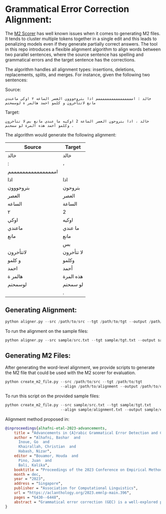 # Grammatical Error Correction Alignment:
The [M2 Scorer](https://github.com/nusnlp/m2scorer) has well known issues when it comes to generating M2 files. It tends to cluster multiple tokens together in a single edit and this leads to penalizing models even if they generate partially correct answers. The tool in this repo introduces a flexible alignment algorithm to align words between two parallel sentences, where the source sentence has spelling and grammatical errors and the target sentence has the corrections.

The algorithm handles all alignment types: insertions, deletions, replacements, splits, and merges. For instance, given the following two sentences:

Source:
```
خالد : اممممممممممممممممم اذا بتروحووون العصر الساعه ٢ اوكي ماعندي مانع لاتتأخرون و كلمو احمد هالمر ة لوسمحتم
```

Target:
```
خالد ، اذا بتروحون العصر الساعة 2 اوكيه ما عندي مانع بس لا تتأخرون وكلمو أحمد هذه المرة لو سمحتم .
```

The algorithm would generate the following alignment:

|Source|Target|
|--------------------|----------------------------|
|خالد | خالد |
| : |  ،|
| اممممممممممممممممم| |
|اذا | اذا |
|بتروحووون | بتروحون |
|العصر | العصر |
|الساعه | الساعة |
| ٢ | 2 |
| اوكي  | اوكيه |
|ماعندي | ما عندي |
|مانع | مانع |
| | بس |
|لاتتأخرون | لا تتأخرون |
| و كلمو | وكلمو |
|احمد | أحمد |
| هالمر ة | هذه المرة |
| لوسمحتم | لو سمحتم |
| | . |

## Generating Alignment:

```python
python aligner.py --src /path/to/src --tgt /path/to/tgt --output /path/to/output
```

To run the alignment on the sample files:

```python
python aligner.py --src sample/src.txt --tgt sample/tgt.txt --output sample/alignment.txt
```

## Generating M2 Files:

After generating the word-level alignment, we provide scripts to generate the M2 file that could be used with the M2 scorer for evaluation.

```python 
python create_m2_file.py --src /path/to/src --tgt /path/to/tgt 
                         --align /path/to/alignment --output /path/to/output
```

To run this script on the provided sample files:

```python
python create_m2_file.py --src sample/src.txt --tgt sample/tgt.txt 
                         --align sample/alignment.txt --output sample/edits.m2
```

Alignment method proposed in:

```bibtex
@inproceedings{alhafni-etal-2023-advancements,
    title = "Advancements in {A}rabic Grammatical Error Detection and Correction: An Empirical Investigation",
    author = "Alhafni, Bashar  and
      Inoue, Go  and
      Khairallah, Christian  and
      Habash, Nizar",
    editor = "Bouamor, Houda  and
      Pino, Juan  and
      Bali, Kalika",
    booktitle = "Proceedings of the 2023 Conference on Empirical Methods in Natural Language Processing",
    month = dec,
    year = "2023",
    address = "Singapore",
    publisher = "Association for Computational Linguistics",
    url = "https://aclanthology.org/2023.emnlp-main.396",
    pages = "6430--6448",
    abstract = "Grammatical error correction (GEC) is a well-explored problem in English with many existing models and datasets. However, research on GEC in morphologically rich languages has been limited due to challenges such as data scarcity and language complexity. In this paper, we present the first results on Arabic GEC using two newly developed Transformer-based pretrained sequence-to-sequence models. We also define the task of multi-class Arabic grammatical error detection (GED) and present the first results on multi-class Arabic GED. We show that using GED information as auxiliary input in GEC models improves GEC performance across three datasets spanning different genres. Moreover, we also investigate the use of contextual morphological preprocessing in aiding GEC systems. Our models achieve SOTA results on two Arabic GEC shared task datasets and establish a strong benchmark on a recently created dataset. We make our code, data, and pretrained models publicly available.",
}
```





